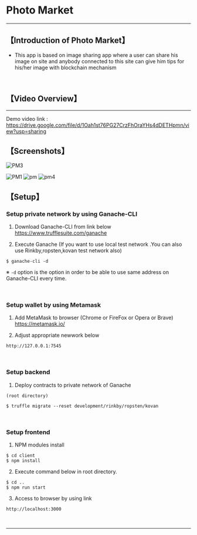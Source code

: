 # Photo Market

***

## 【Introduction of Photo Market】
- This app is based on image sharing app where a user can share his image on site and anybody connected to this site can give him tips for his/her image with blockchain mechanism

&nbsp;

## 【Video Overview】

***

Demo video link : https://drive.google.com/file/d/1Oah1st76PG27CrzFhOraYHs4dDETHpmn/view?usp=sharing


## 【Screenshots】
![PM3](https://user-images.githubusercontent.com/37343956/141669886-c51c2a79-f9dc-46a3-be4f-1ac80fd15f65.png)

![PM1](https://user-images.githubusercontent.com/37343956/141669889-f6fb3b32-90aa-47e6-886e-2579f1189fc5.png)
![pm](https://user-images.githubusercontent.com/37343956/141669892-317bd734-1fa7-4f50-952d-7a13042d9d27.png)
![pm4](https://user-images.githubusercontent.com/37343956/141669898-b359d792-c8b8-4432-be8b-4e2a7379e9fc.png)

## 【Setup】

### Setup private network by using Ganache-CLI
1. Download Ganache-CLI from link below  
https://www.trufflesuite.com/ganache  


2. Execute Ganache   (If you want to use local test network .You can also use Rinkby,ropsten,kovan test network also)
```
$ ganache-cli -d
```
※ `-d` option is the option in order to be able to use same address on Ganache-CLI every time.

&nbsp;


### Setup wallet by using Metamask
1. Add MetaMask to browser (Chrome or FireFox or Opera or Brave)    
https://metamask.io/  


2. Adjust appropriate newwork below 
```
http://127.0.0.1:7545
```

&nbsp;


### Setup backend
1. Deploy contracts to private network of Ganache
```
(root directory)

$ truffle migrate --reset development/rinkby/ropsten/kovan
```

&nbsp;


### Setup frontend
1. NPM modules install
```
$ cd client
$ npm install

```

2. Execute command below in root directory.
```
$ cd ..
$ npm run start
```

3. Access to browser by using link 
```
http://localhost:3000
```

&nbsp;

***
